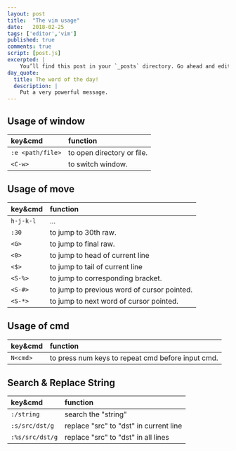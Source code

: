```yaml
---
layout: post
title:  "The vim usage"
date:   2018-02-25
tags: ['editor','vim']
published: true
comments: true
script: [post.js]
excerpted: |
    You’ll find this post in your `_posts` directory. Go ahead and edit it and re-build the site ...
day_quote:
  title: The word of the day!
  description: |
    Put a very powerful message.
---
```



## Usage of window

|key&cmd|function|
|:--|:--|
|`:e <path/file>`| to  open directory or file.|
|`<C-w>` | to switch window.|

## Usage of move

|key&cmd|function|
|:--|:--|
|`h-j-k-l`|  ... |
|`:30` | to jump to 30th raw.|
|`<G>` | to jump to final raw.|
|`<0>` | to jump to head of current line|
|`<$>` | to jump to tail of current line|
|`<S-%>` | to jump to corresponding bracket.|
|`<S-#>` | to jump to previous word of cursor pointed.| 
|`<S-*>` | to jump to next word of cursor pointed.|

## Usage of cmd

|key&cmd|function|
|:--|:--|
|`N<cmd>` | to press num keys to repeat cmd before input cmd.|

## Search & Replace String

|key&cmd|function|
|:--|:--|
|`:/string` | search the "string"|
|`:s/src/dst/g` | replace "src" to "dst" in current line|
|`:%s/src/dst/g` | replace "src" to "dst" in all lines|


